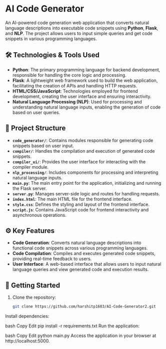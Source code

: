 # AI Code Generator

An AI-powered code generation web application that converts natural language descriptions into executable code snippets using **Python**, **Flask**, and **NLP**. The project allows users to input simple queries and get code snippets in various programming languages.

## 🛠️ Technologies & Tools Used

- **Python**: The primary programming language for backend development, responsible for handling the core logic and processing.
- **Flask**: A lightweight web framework used to build the web application, facilitating the creation of APIs and handling HTTP requests.
- **HTML/CSS/JavaScript**: Technologies employed for frontend development, creating the user interface and ensuring interactivity.
- **Natural Language Processing (NLP)**: Used for processing and understanding natural language inputs, enabling the generation of code based on user queries.

## 📂 Project Structure

- **`code_generator/`**: Contains modules responsible for generating code snippets based on user input.
- **`compiler/`**: Handles the compilation and execution of generated code snippets.
- **`compiler_ui/`**: Provides the user interface for interacting with the compiler module.
- **`nlp_processing/`**: Includes components for processing and interpreting natural language inputs.
- **`main.py`**: The main entry point for the application, initializing and running the Flask server.
- **`server.py`**: Manages server-side logic and routes for handling requests.
- **`index.html`**: The main HTML file for the frontend interface.
- **`style.css`**: Defines the styling and layout of the frontend interface.
- **`script.js`**: Contains JavaScript code for frontend interactivity and asynchronous operations.

## ⚙️ Key Features

- **Code Generation**: Converts natural language descriptions into functional code snippets across various programming languages.
- **Code Compilation**: Compiles and executes generated code snippets, providing real-time feedback to users.
- **User Interface**: A web-based interface that allows users to input natural language queries and view generated code and execution results.

## 🚀 Getting Started

1. Clone the repository:
   ```bash
   git clone https://github.com/harshitp1603/AI-Code-Generator2.git
Install dependencies:

bash
Copy
Edit
pip install -r requirements.txt
Run the application:

bash
Copy
Edit
python main.py
Access the application in your browser at http://localhost:5000.
